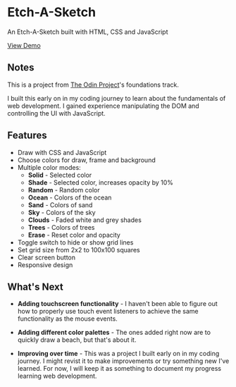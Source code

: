 # Etch-A-Sketch

An Etch-A-Sketch built with HTML, CSS and JavaScript

[View Demo](https://andentx.github.io/etch-a-sketch/)

## Notes

This is a project from [The Odin Project](www.theodinproject)'s foundations track.

I built this early on in my coding journey to learn about the fundamentals of web development. I gained experience manipulating the DOM and controlling the UI with JavaScript.

## Features

-   Draw with CSS and JavaScript
-   Choose colors for draw, frame and background
-   Multiple color modes:
    -   **Solid** - Selected color
    -   **Shade** - Selected color, increases opacity by 10%
    -   **Random** - Random color
    -   **Ocean** - Colors of the ocean
    -   **Sand** - Colors of sand
    -   **Sky** - Colors of the sky
    -   **Clouds** - Faded white and grey shades
    -   **Trees** - Colors of trees
    -   **Erase** - Reset color and opacity
-   Toggle switch to hide or show grid lines
-   Set grid size from 2x2 to 100x100 squares
-   Clear screen button
-   Responsive design

## What's Next

-   **Adding touchscreen functionality** - I haven't been able to figure out how to properly use touch event listeners to achieve the same functionality as the mouse events.

-   **Adding different color palettes** - The ones added right now are to quickly draw a beach, but that's about it.

-   **Improving over time** - This was a project I built early on in my coding journey. I might revist it to make improvements or try something new I've learned. For now, I will keep it as something to document my progress learning web development.

